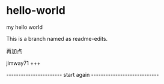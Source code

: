 # hello-world
my hello world

This is a branch named as readme-edits.

再加点

jimway71 +++

----------------------- start again ----------------------------
